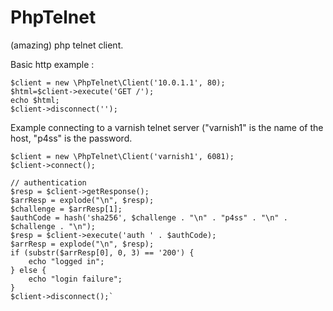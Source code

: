 PhpTelnet
=========

(amazing) php telnet client.

Basic http example :

```
$client = new \PhpTelnet\Client('10.0.1.1', 80);
$html=$client->execute('GET /');
echo $html;
$client->disconnect('');
```


Example connecting to a varnish telnet server ("varnish1" is the name of the host, "p4ss" is the password.

```
$client = new \PhpTelnet\Client('varnish1', 6081);
$client->connect();

// authentication
$resp = $client->getResponse();
$arrResp = explode("\n", $resp);
$challenge = $arrResp[1];
$authCode = hash('sha256', $challenge . "\n" . "p4ss" . "\n" . $challenge . "\n");
$resp = $client->execute('auth ' . $authCode);
$arrResp = explode("\n", $resp);
if (substr($arrResp[0], 0, 3) == '200') {
    echo "logged in";
} else {
    echo "login failure";
}
$client->disconnect();`
```